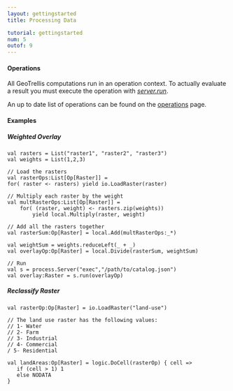 ```yaml
---
layout: gettingstarted
title: Processing Data

tutorial: gettingstarted
num: 5
outof: 9
---
```


#### Operations

All GeoTrellis computations run in an operation context. To actually
evaluate a result you must execute the operation with
[*server.run*](http://geotrellis.github.com/api.doc/latest/api/#geotrellis.process.Server).

An up to date list of operations can be found on the
[operations]({{site.baseurl}}/operations/rasterops.html) page.

#### Examples

##### Weighted Overlay

    val rasters = List("raster1", "raster2", "raster3")
    val weights = List(1,2,3)

    // Load the rasters
    val rasterOps:List[Op[Raster]] =
    for( raster <- rasters) yield io.LoadRaster(raster)

    // Multiply each raster by the weight
    val multRasterOps:List[Op[Raster]] =
        for( (raster, weight) <- rasters.zip(weights))
            yield local.Multiply(raster, weight)

    // Add all the rasters together
    val rasterSum:Op[Raster] = local.Add(multRasterOps:_*)

    val weightSum = weights.reduceLeft(_ + _)
    val overlayOp:Op[Raster] = local.Divide(rasterSum, weightSum)

    // Run
    val s = process.Server("exec","/path/to/catalog.json")
    val overlay:Raster = s.run(overlayOp)

##### Reclassify Raster

    val rasterOp:Op[Raster] = io.LoadRaster("land-use")

    // The land use raster has the following values:
    // 1- Water
    // 2- Farm
    // 3- Industrial
    // 4- Commercial
    / 5- Residential

    val landAreas:Op[Raster] = logic.DoCell(rasterOp) { cell =>
       if (cell > 1) 1
       else NODATA
    }
